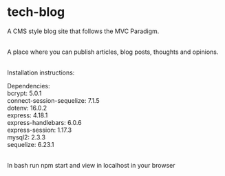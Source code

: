 # tech-blog
A CMS style blog site that follows the MVC Paradigm.<br><br>

A place where you can publish articles, blog posts, thoughts and opinions.<br><br>

Installation instructions:<br>

Dependencies:<br>
bcrypt: 5.0.1<br>
connect-session-sequelize: 7.1.5<br>
dotenv: 16.0.2<br>
express: 4.18.1<br>
express-handlebars: 6.0.6<br>
express-session: 1.17.3<br>
mysql2: 2.3.3<br>
sequelize: 6.23.1<br><br>


In bash run npm start and view in localhost in your browser

